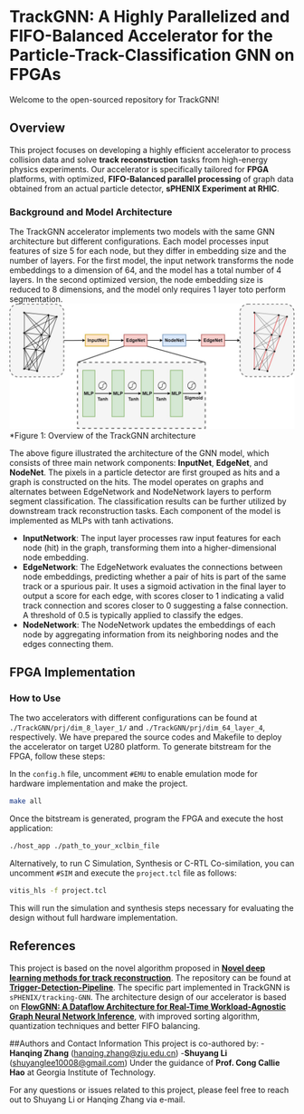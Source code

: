 # TrackGNN: A Highly Parallelized and FIFO-Balanced Accelerator for the Particle-Track-Classification GNN on FPGAs
Welcome to the open-sourced repository for TrackGNN!
## Overview
This project focuses on developing a highly efficient accelerator to process collision data and solve **track reconstruction** tasks from high-energy physics experiments. Our accelerator is specifically tailored for **FPGA** platforms, with optimized, **FIFO-Balanced parallel processing** of graph data obtained from an actual particle detector, **sPHENIX Experiment at RHIC**.

### Background and Model Architecture
The TrackGNN accelerator implements two models with the same GNN architecture but different configurations. Each model processes input features of size 5 for each node, but they differ in embedding size and the number of layers. For the first model, the input network transforms the node embeddings to a dimension of 64, and the model has a total number of 4 layers. In the second optimized version, the node embedding size is reduced to 8 dimensions, and the model only requires 1 layer toto perform segmentation.
![TrackGNN Architecture](image/model.jpg)
*Figure 1: Overview of the TrackGNN architecture

The above figure illustrated the architecture of the GNN model, which consists of three main network components: **InputNet**, **EdgeNet**, and **NodeNet**. The pixels in a particle detector are first grouped as hits and a graph is constructed on the hits. The model operates on graphs and alternates between EdgeNetwork and NodeNetwork layers to perform segment classification. The classification results can be further utilized by downstream track reconstruction tasks. Each component of the model is implemented as MLPs with tanh activations.

- **InputNetwork**: The input layer processes raw input features for each node (hit) in the graph, transforming them into a higher-dimensional node embedding.
- **EdgeNetwork**: The EdgeNetwork evaluates the connections between node embeddings, predicting whether a pair of hits is part of the same track or a spurious pair. It uses a sigmoid activation in the final layer to output a score for each edge, with scores closer to 1 indicating a valid track connection and scores closer to 0 suggesting a false connection. A threshold of 0.5 is typically applied to classify the edges.
- **NodeNetwork**: The NodeNetwork updates the embeddings of each node by aggregating information from its neighboring nodes and the edges connecting them. 

## FPGA Implementation
### How to Use
The two accelerators with different configurations can be found at `./TrackGNN/prj/dim_8_layer_1/` and `./TrackGNN/prj/dim_64_layer_4`, respectively. We have prepared the source codes and Makefile to deploy the accelerator on target U280 platform. To generate bitstream for the FPGA, follow these steps:

In the `config.h` file, uncomment  `#EMU` to enable emulation mode for hardware implementation and make the project.

```bash
make all
```

Once the bitstream is generated, program the FPGA and execute the host application:
```bash
./host_app ./path_to_your_xclbin_file
```
Alternatively, to run C Simulation, Synthesis or C-RTL Co-similation, you can uncomment `#SIM` and execute the `project.tcl` file as follows:
```bash
vitis_hls -f project.tcl
```
This will run the simulation and synthesis steps necessary for evaluating the design without full hardware implementation.

## References
This project is based on the novel algorithm proposed in [**Novel deep learning methods for track reconstruction**](https://arxiv.org/abs/1810.06111 ). The repository can be found at [**Trigger-Detection-Pipeline**](https://bitbucket.org/dtyu/trigger-detection-pipeline/src/main/). The specific part implemented in TrackGNN is `sPHENIX/tracking-GNN`. The architecture design of our accelerator is based on [**FlowGNN: A Dataflow Architecture for Real-Time Workload-Agnostic Graph Neural Network Inference**](https://ieeexplore.ieee.org/abstract/document/10071015), with improved sorting algorithm, quantization techniques and better FIFO balancing.

##Authors and Contact Information
This project is co-authored by:
-**Hanqing Zhang** (hanqing.zhang@zju.edu.cn)
-**Shuyang Li** (shuyanglee10008@gmail.com)
Under the guidance of **Prof. Cong Callie Hao** at Georgia Institute of Technology.

For any questions or issues related to this project, please feel free to reach out to Shuyang Li or Hanqing Zhang via e-mail. 
